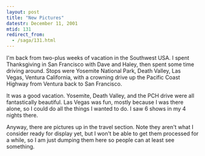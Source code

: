 ```yaml
---
layout: post
title: "New Pictures"
datestr: December 11, 2001
mtid: 131
redirect_from:
  - /saga/131.html
---
```


I'm back from two-plus weeks of vacation in the Southwest
USA. I spent Thanksgiving in San Francisco with Dave and Haley, then spent
some time driving around. Stops were Yosemite National Park, Death Valley, Las Vegas, Ventura California, with a crowning drive up the Pacific Coast
Highway from Ventura back to San Francisco.

It was a good vacation. Yosemite, Death Valley, and the
PCH drive were all fantastically beautiful. Las Vegas was fun, mostly
because I was there alone, so I could do all the things I wanted to do.
I saw 6 shows in my 4 nights there.

Anyway, there are pictures up in the travel
section. Note they aren't what I consider ready for display yet, but I won't
be able to get them processed for a while, so I am just dumping them here so
people can at least see something.


